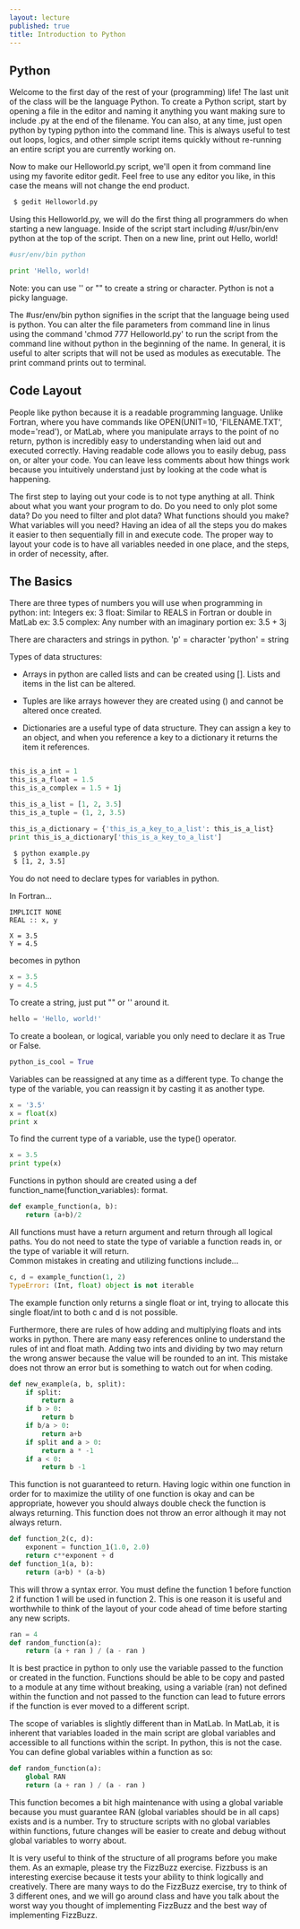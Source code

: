 ```yaml
---
layout: lecture
published: true
title: Introduction to Python
---
```


## Python

Welcome to the first day of the rest of your (programming) life!  The last unit of the class will be the language Python.
To create a Python script, start by opening a file in the editor and naming it anything you want making sure to include .py at the end of the filename.
You can also, at any time, just open python by typing python into the command line.  This is always useful to test out loops, logics, and other simple script items quickly without re-running an entire script you are currently working on.

Now to make our Helloworld.py script, we'll open it from command line using my favorite editor gedit.  Feel free to use any editor you like, in this case the means will not change the end product.

~~~ bash
 $ gedit Helloworld.py
~~~


Using this Helloworld.py, we will do the first thing all programmers do when starting a new language.  Inside of the script start including #/usr/bin/env python at the top of the script.  Then on a new line, print out Hello, world!


~~~ python
#usr/env/bin python

print 'Hello, world!
~~~

Note: you can use '' or "" to create a string or character.  Python is not a picky language.

The #usr/env/bin python signifies in the script that the language being used is python.  You can alter the file parameters from command line in linus using the command 'chmod 777 Helloworld.py' to run the script from the command line without python in the beginning of the name.  In general, it is useful to alter scripts that will not be used as modules as executable.  The print command prints out to terminal. 

## Code Layout

People like python because it is a readable programming language.  Unlike Fortran, where you have commands like OPEN(UNIT=10, 'FILENAME.TXT', mode='read'), or MatLab, where you manipulate arrays to the point of no return, python is incredibly easy to understanding when laid out and executed correctly.  Having readable code allows you to easily debug, pass on, or alter your code.  You can leave less comments about how things work because you intuitively understand just by looking at the code what is happening.  

The first step to laying out your code is to not type anything at all.  Think about what you want your program to do.  Do you need to only plot some data?  Do you need to filter and plot data?  What functions should you make?  What variables will you need?  Having an idea of all the steps you do makes it easier to then sequentially fill in and execute code.  The proper way to layout your code is to have all variables needed in one place, and the steps, in order of necessity, after.

## The Basics


There are three types of numbers you will use when programming in python:
	int: Integers ex: 3
	float: Similar to REALS in Fortran or double in MatLab ex: 3.5
	complex: Any number with an imaginary portion ex: 3.5 + 3j

There are characters and strings in python.
	'p' = character
	'python' = string
	
Types of data structures:

* Arrays in python are called lists and can be created using [].  Lists and items in the list can be altered.

* Tuples are like arrays however they are created using () and cannot be altered once created.

* Dictionaries are a useful type of data structure.  They can assign a key to an object, and when you reference a key to a dictionary it returns the item it references.
	
	
~~~ example.py

this_is_a_int = 1
this_is_a_float = 1.5
this_is_a_complex = 1.5 + 1j

this_is_a_list = [1, 2, 3.5]
this_is_a_tuple = (1, 2, 3.5)

this_is_a_dictionary = {'this_is_a_key_to_a_list': this_is_a_list}
print this_is_a_dictionary['this_is_a_key_to_a_list']
~~~


~~~ bash
 $ python example.py
 $ [1, 2, 3.5]
~~~

You do not need to declare types for variables in python.

In Fortran...
~~~ gfortran
IMPLICIT NONE
REAL :: x, y

X = 3.5
Y = 4.5
~~~

becomes in python
~~~ python
x = 3.5
y = 4.5
~~~

To create a string, just put "" or '' around it.

~~~ python
hello = 'Hello, world!'
~~~

To create a boolean, or logical, variable you only need to declare it as True or False.

~~~ python
python_is_cool = True
~~~

Variables can be reassigned at any time as a different type.  To change the type of the variable, you can reassign it by casting it as another type.

~~~ python
x = '3.5'
x = float(x)
print x
~~~

To find the current type of a variable, use the type() operator.

~~~ python
x = 3.5
print type(x)
~~~



Functions in python should are created using a def function_name(function_variables): format.

~~~ python
def example_function(a, b):
	return (a+b)/2
~~~

All functions must have a return argument and return through all logical paths.  You do not need to state the type of variable a function reads in, or the type of variable it will return.  
Common mistakes in creating and utilizing functions include...

~~~ python
c, d = example_function(1, 2)
TypeError: (Int, float) object is not iterable
~~~

The example function only returns a single float or int, trying to allocate this single float/int to both c and d is not possible.

Furthermore, there are rules of how adding and multiplying floats and ints works in python. There are many easy references online to understand the rules of int and float math.  Adding two ints and dividing by two may return the wrong answer because the value will be rounded to an int.  This mistake does not throw an error but is something to watch out for when coding.

~~~ python
def new_example(a, b, split):
	if split:
		return a
	if b > 0:
		return b
	if b/a > 0:
		return a+b
	if split and a > 0:
		return a * -1
	if a < 0:
		return b -1
~~~

This function is not guaranteed to return.  Having logic within one function in order for to maximize the utility of one function is okay and can be appropriate, however you should always double check the function is always returning.  This function does not throw an error although it may not always return.

~~~ python
def function_2(c, d):
	exponent = function_1(1.0, 2.0)
	return c**exponent + d
def function_1(a, b):
	return (a+b) * (a-b)
~~~

This will throw a syntax error.  You must define the function 1 before function 2 if function 1 will be used in function 2.  This is one reason it is useful and worthwhile to think of the layout of your code ahead of time before starting any new scripts.

~~~ python
ran = 4
def random_function(a):
	return (a + ran ) / (a - ran ) 
~~~

It is best practice in python to only use the variable passed to the function or created in the function.  Functions should be able to be copy and pasted to a module at any time without breaking, using a variable (ran) not defined within the function and not passed to the function can lead to future errors if the function is ever moved to a different script.

The scope of variables is slightly different than in MatLab.  In MatLab, it is inherent that variables loaded in the main script are global variables and accessible to all functions within the script.  In python, this is not the case. You can define global variables within a function as so:

~~~ python
def random_function(a):
	global RAN
	return (a + ran ) / (a - ran )
~~~

This function becomes a bit high maintenance with using a global variable because you must guarantee RAN (global variables should be in all caps) exists and is a number.  Try to structure scripts with no global variables within functions, future changes will be easier to create and debug without global variables to worry about.

It is very useful to think of the structure of all programs before you make them.  As an exmaple, please try the FizzBuzz exercise.  Fizzbuss is an interesting exercise because it tests your ability to think logically and creatively.  There are many ways to do the FizzBuzz exercise, try to think of 3 different ones, and we will go around class and have you talk about the worst way you thought of implementing FizzBuzz and the best way of implementing FizzBuzz.  




